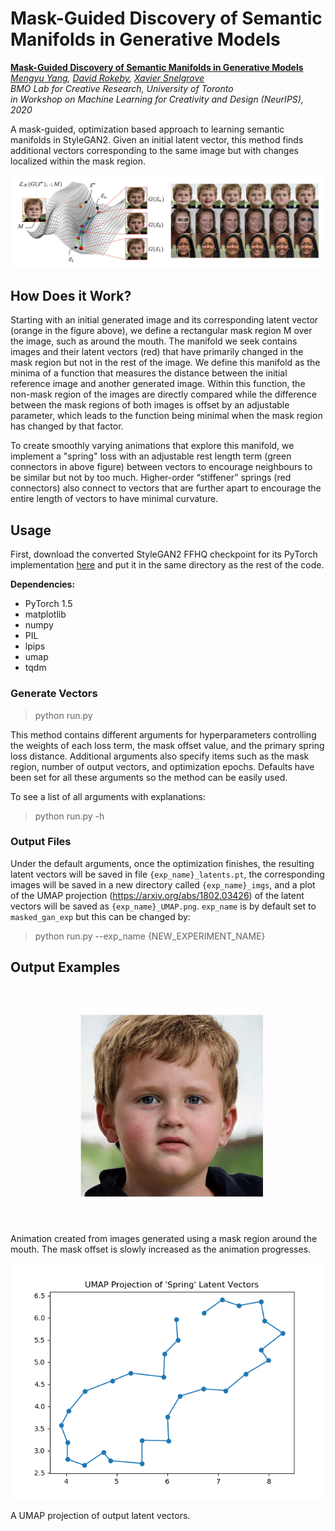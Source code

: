 # Mask-Guided Discovery of Semantic Manifolds in Generative Models

**[Mask-Guided Discovery of Semantic Manifolds in Generative Models](https://mengyu.page/files/workshop.pdf)**<br>
  *[Mengyu Yang](https://mengyu.page/),
  [David Rokeby](https://www.cdtps.utoronto.ca/people/directories/all-faculty/david-rokeby),
  [Xavier Snelgrove](https://wxs.ca/)<br>
  BMO Lab for Creative Research, University of Toronto  
in Workshop on Machine Learning for Creativity and Design (NeurIPS), 2020*

A mask-guided, optimization based approach to learning semantic manifolds in StyleGAN2. Given an initial latent vector, this method finds additional vectors corresponding to the same image but with changes localized within the mask region. 

![overview figure](figures/overview.png)

## How Does it Work? 

Starting with an initial generated image and its corresponding latent vector (orange in the figure above), we define a rectangular mask region M over
the image, such as around the mouth. The manifold we seek contains images and their latent vectors (red) that have primarily changed in the mask region but not in the rest of the image. We define this manifold as the minima of a function that measures the distance between the initial reference image and another generated image. Within this function, the non-mask region of the images are directly compared while the difference between the mask regions of both images is offset by an adjustable parameter, which leads to the function being minimal when the mask region has changed by that factor. 

To create smoothly varying animations that explore this manifold, we implement a "spring" loss with an adjustable rest length term (green connectors in above figure) between vectors to encourage neighbours to be similar but not by too much. Higher-order “stiffener” springs (red connectors) also connect to vectors that are further apart to encourage the entire length of vectors to have minimal curvature. 

## Usage 

First, download the converted StyleGAN2 FFHQ checkpoint for its PyTorch implementation [here](https://drive.google.com/file/d/1v0iLBeuaegDZb3BIBb1CSmfsNSRiNWqI/view?usp=sharing) and put it in the same directory as the rest of the code. 

**Dependencies:**

* PyTorch 1.5
* matplotlib
* numpy
* PIL
* lpips 
* umap 
* tqdm 

### Generate Vectors 

> python run.py 

This method contains different arguments for hyperparameters controlling the weights of each loss term, the mask offset value, and the primary spring loss distance. Additional arguments also specify items such as the mask region, number of output vectors, and optimization epochs. Defaults have been set for all these arguments so the method can be easily used. 

To see a list of all arguments with explanations: 

> python run.py -h 

### Output Files 

Under the default arguments, once the optimization finishes, the resulting latent vectors will be saved in file `{exp_name}_latents.pt`, the corresponding images will be saved in a new directory called `{exp_name}_imgs`, and a plot of the UMAP projection (https://arxiv.org/abs/1802.03426) of the latent vectors will be saved as `{exp_name}_UMAP.png`. `exp_name` is by default set to `masked_gan_exp` but this can be changed by:

> python run.py --exp_name {NEW_EXPERIMENT_NAME}

## Output Examples 

![Boy mouth animation](figures/boy_mouth.gif)

Animation created from images generated using a mask region around the mouth. The mask offset is slowly increased as the animation progresses. 

![UMAP sample](figures/UMAP.png)

A UMAP projection of output latent vectors. 

